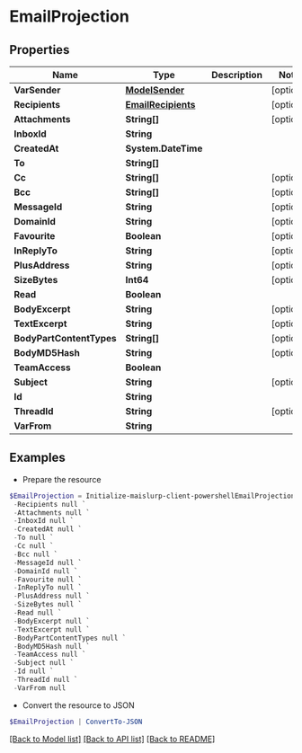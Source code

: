 # EmailProjection
## Properties

Name | Type | Description | Notes
------------ | ------------- | ------------- | -------------
**VarSender** | [**ModelSender**](ModelSender) |  | [optional] 
**Recipients** | [**EmailRecipients**](EmailRecipients) |  | [optional] 
**Attachments** | **String[]** |  | [optional] 
**InboxId** | **String** |  | 
**CreatedAt** | **System.DateTime** |  | 
**To** | **String[]** |  | 
**Cc** | **String[]** |  | [optional] 
**Bcc** | **String[]** |  | [optional] 
**MessageId** | **String** |  | [optional] 
**DomainId** | **String** |  | [optional] 
**Favourite** | **Boolean** |  | [optional] 
**InReplyTo** | **String** |  | [optional] 
**PlusAddress** | **String** |  | [optional] 
**SizeBytes** | **Int64** |  | [optional] 
**Read** | **Boolean** |  | 
**BodyExcerpt** | **String** |  | [optional] 
**TextExcerpt** | **String** |  | [optional] 
**BodyPartContentTypes** | **String[]** |  | [optional] 
**BodyMD5Hash** | **String** |  | [optional] 
**TeamAccess** | **Boolean** |  | 
**Subject** | **String** |  | [optional] 
**Id** | **String** |  | 
**ThreadId** | **String** |  | [optional] 
**VarFrom** | **String** |  | 

## Examples

- Prepare the resource
```powershell
$EmailProjection = Initialize-maislurp-client-powershellEmailProjection  -VarSender null `
 -Recipients null `
 -Attachments null `
 -InboxId null `
 -CreatedAt null `
 -To null `
 -Cc null `
 -Bcc null `
 -MessageId null `
 -DomainId null `
 -Favourite null `
 -InReplyTo null `
 -PlusAddress null `
 -SizeBytes null `
 -Read null `
 -BodyExcerpt null `
 -TextExcerpt null `
 -BodyPartContentTypes null `
 -BodyMD5Hash null `
 -TeamAccess null `
 -Subject null `
 -Id null `
 -ThreadId null `
 -VarFrom null
```

- Convert the resource to JSON
```powershell
$EmailProjection | ConvertTo-JSON
```

[[Back to Model list]](../README#documentation-for-models) [[Back to API list]](../README#documentation-for-api-endpoints) [[Back to README]](../README)

